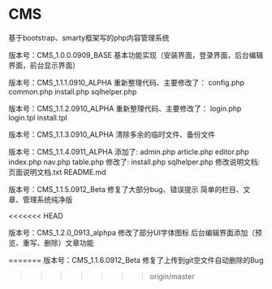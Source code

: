 # CMS
基于bootstrap、smarty框架写的php内容管理系统


版本号：CMS_1.0.0.0909_BASE
基本功能实现（安装界面，登录界面，后台编辑界面，前台显示界面）

版本号：CMS_1.1.1.0910_ALPHA
重新整理代码、主要修改了：
config.php
common.php
install.php
sqlhelper.php

版本号：CMS_1.1.2.0910_ALPHA
重新整理代码、主要修改了：
login.php
login.tpl
install.tpl

版本号：CMS_1.1.3.0910_ALPHA
清除多余的临时文件、备份文件

版本号：CMS_1.1.4.0911_ALPHA
添加了:
admin.php
article.php
editor.php
index.php
nav.php
table.php
修改了:
install.php
sqlhelper.php
修改说明文档:
页面说明文档.txt
README.md

版本号：CMS_1.1.5.0912_Beta
修复了大部分bug、错误提示
简单的栏目、文章、管理系统纯净版

<<<<<<< HEAD

版本号：CMS_1.2.0_0913_alphpa
修改了部分UI字体图标
后台编辑界面添加（预览、重写、删除）文章功能


=======
版本号：CMS_1.1.6.0912_Beta
修复了上传到git空文件自动删除的Bug
>>>>>>> origin/master
